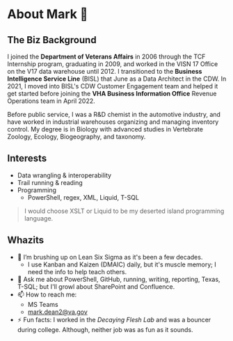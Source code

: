 # About Mark 👋

## The Biz Background
I joined the **Department of Veterans Affairs** in 2006 through the TCF Internship program, graduating in 2009, and worked in the VISN 17 Office on the V17 data warehouse until 2012. I transitioned to the **Business Intelligence Service Line** (BISL) that June as a Data Architect in the CDW. In 2021, I moved into BISL's CDW Customer Engagement team and helped it get started before joining the **VHA Business Information Office** Revenue Operations team in April 2022.

Before public service, I was a R&D chemist in the automotive industry, and have worked in industrial warehouses organizing and managing inventory control. My degree is in Biology with advanced studies in Vertebrate Zoology, Ecology, Biogeography, and taxonomy.

## Interests

- Data wrangling & interoperability
- Trail running & reading
- Programming
  - PowerShell, regex, XML, Liquid, T-SQL

> I would choose XSLT or Liquid to be my deserted island programming language.

## Whazits
- 🌱 I’m brushing up on Lean Six Sigma as it's been a few decades.
  - I use Kanban and Kaizen (DMAIC) daily, but it's muscle memory; I need the info to help teach others. 
- 💬 Ask me about PowerShell, GitHub, running, writing, reporting, Texas, T-SQL; but I'll growl about SharePoint and Confluence. 
- 📫 How to reach me:
  - MS Teams
  - mark.dean2@va.gov
- ⚡ Fun facts: I worked in the _Decaying Flesh Lab_ and was a bouncer during college. Although, neither job was as fun as it sounds.

